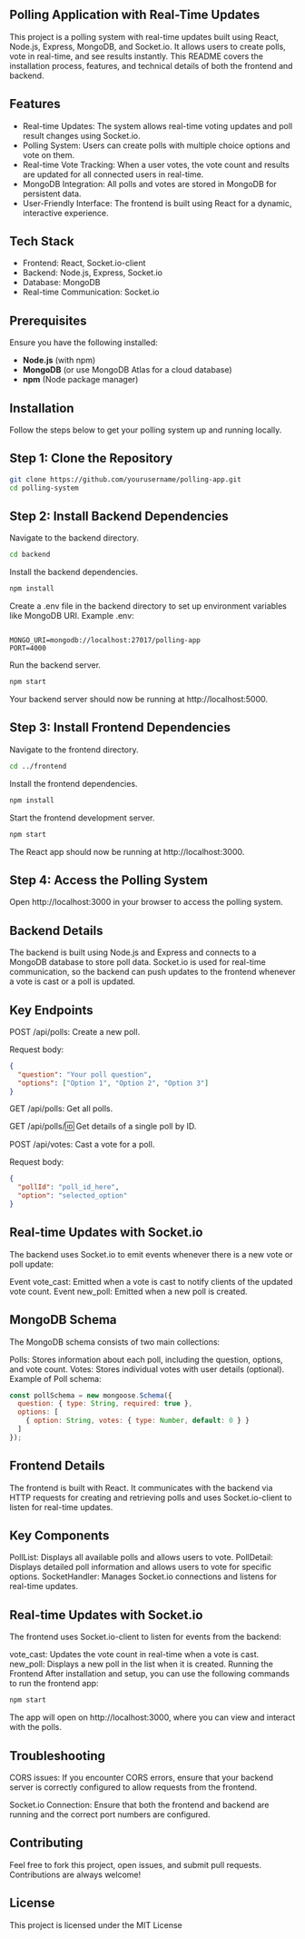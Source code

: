## Polling Application with Real-Time Updates
This project is a polling system with real-time updates built using React, Node.js, Express, MongoDB, and Socket.io. It allows users to create polls, vote in real-time, and see results instantly. This README covers the installation process, features, and technical details of both the frontend and backend.

## Features
- Real-time Updates: The system allows real-time voting updates and poll result changes using Socket.io.
- Polling System: Users can create polls with multiple choice options and vote on them.
- Real-time Vote Tracking: When a user votes, the vote count and results are updated for all connected users in real-time.
- MongoDB Integration: All polls and votes are stored in MongoDB for persistent data.
- User-Friendly Interface: The frontend is built using React for a dynamic, interactive experience.
## Tech Stack
- Frontend: React, Socket.io-client
- Backend: Node.js, Express, Socket.io
- Database: MongoDB
- Real-time Communication: Socket.io
## Prerequisites
  Ensure you have the following installed:

- **Node.js** (with npm)
- **MongoDB** (or use MongoDB Atlas for a cloud database)
- **npm** (Node package manager)
## Installation
  Follow the steps below to get your polling system up and running locally.

## Step 1: Clone the Repository
```bash
git clone https://github.com/yourusername/polling-app.git
cd polling-system
```
## Step 2: Install Backend Dependencies
Navigate to the backend directory.
```bash
cd backend
```
Install the backend dependencies.
```bash
npm install
```
Create a .env file in the backend directory to set up environment variables like MongoDB URI.
Example .env:

```env

MONGO_URI=mongodb://localhost:27017/polling-app
PORT=4000
```
Run the backend server.
```bash
npm start
```
Your backend server should now be running at http://localhost:5000.

## Step 3: Install Frontend Dependencies
Navigate to the frontend directory.
```bash
cd ../frontend
```
Install the frontend dependencies.
```bash
npm install
```
Start the frontend development server.
```bash
npm start
```
The React app should now be running at http://localhost:3000.

## Step 4: Access the Polling System
Open http://localhost:3000 in your browser to access the polling system.

## Backend Details
The backend is built using Node.js and Express and connects to a MongoDB database to store poll data. Socket.io is used for real-time communication, so the backend can push updates to the frontend whenever a vote is cast or a poll is updated.

## Key Endpoints
POST /api/polls: Create a new poll.

Request body:
```json
{
  "question": "Your poll question",
  "options": ["Option 1", "Option 2", "Option 3"]
}
```
GET /api/polls: Get all polls.

GET /api/polls/:id: Get details of a single poll by ID.

POST /api/votes: Cast a vote for a poll.

Request body:
```json
{
  "pollId": "poll_id_here",
  "option": "selected_option"
}
```
## Real-time Updates with Socket.io
The backend uses Socket.io to emit events whenever there is a new vote or poll update:

Event vote_cast: Emitted when a vote is cast to notify clients of the updated vote count.
Event new_poll: Emitted when a new poll is created.
## MongoDB Schema
The MongoDB schema consists of two main collections:

Polls: Stores information about each poll, including the question, options, and vote count.
Votes: Stores individual votes with user details (optional).
Example of Poll schema:

```javascript
const pollSchema = new mongoose.Schema({
  question: { type: String, required: true },
  options: [
    { option: String, votes: { type: Number, default: 0 } }
  ]
});
```
## Frontend Details
The frontend is built with React. It communicates with the backend via HTTP requests for creating and retrieving polls and uses Socket.io-client to listen for real-time updates.

## Key Components
PollList: Displays all available polls and allows users to vote.
PollDetail: Displays detailed poll information and allows users to vote for specific options.
SocketHandler: Manages Socket.io connections and listens for real-time updates.
## Real-time Updates with Socket.io
The frontend uses Socket.io-client to listen for events from the backend:

vote_cast: Updates the vote count in real-time when a vote is cast.
new_poll: Displays a new poll in the list when it is created.
Running the Frontend
After installation and setup, you can use the following commands to run the frontend app:

```bash
npm start
```
The app will open on http://localhost:3000, where you can view and interact with the polls.

## Troubleshooting
CORS issues: If you encounter CORS errors, ensure that your backend server is correctly configured to allow requests from the frontend.

Socket.io Connection: Ensure that both the frontend and backend are running and the correct port numbers are configured.

## Contributing
Feel free to fork this project, open issues, and submit pull requests. Contributions are always welcome!

## License
This project is licensed under the MIT License

